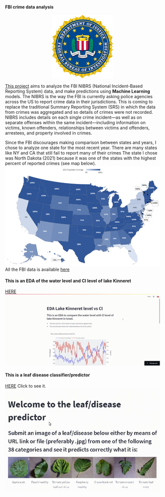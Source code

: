 #### FBI crime data analysis
<p align="center">
<img src="images/FBI.png" alt="drawing" width="200"/>
</p>
   

[This project](https://github.com/apollner/apollner.github.io/blob/main/FBI%20project/predicting-age-and-race-of-offender-nd-2021.ipynb) aims to analyze the FBI NIBRS (National Incident-Based Reporting System) data, and make predictions using **Machine Learning** models. The NIBRS is the way the FBI is currently asking police agencies across the US to report crime data in their jurisdictions. This is coming to replace the traditional Summary Reporting System (SRS) in which the data from crimes was aggregated and so details of crimes were not recorded.
NIBRS includes details on each single crime incident—as well as on separate offenses within the same incident—including information on victims, known offenders, relationships between victims and offenders, arrestees, and property involved in crimes.

Since the FBI discourages making comparison between states and years, I chose to analyze one state for the most recent year. 
There are many states like NY and CA that still fail to report many of their crimes 
The state I chose was North Dakota (2021) because it was one of the states with the highest percent of reported crimes (see map below).
![Alt Text](images/nibrs_pop_coverage_map_2021.png)
All the FBI data is available [here](https://crime-data-explorer.fr.cloud.gov/pages/downloads)

#### This is an EDA of the water level and Cl level of lake Kinneret 
[HERE](https://apollner-kinneret-water-kinneret-umvoo0.streamlitapp.com/)
![Alt Text](images/streamlit-kinneret-2022-08-29-15-08-06.gif)

#### This is a leaf disease classifier/predictor
[HERE](https://share.streamlit.io/apollner/streamlit_plant_disease_app/main/plant_disease_classification.py) Click to see it.
![Alt Text](images/Streamlit.gif)


